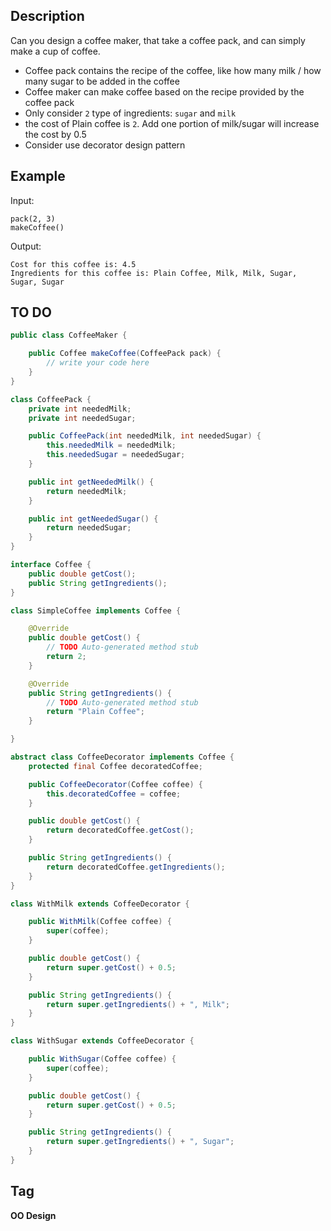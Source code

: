 ## Description
Can you design a coffee maker, that take a coffee pack, and can simply make a cup of coffee.

- Coffee pack contains the recipe of the coffee, like how many milk / how many sugar to be added in the coffee
- Coffee maker can make coffee based on the recipe provided by the coffee pack
- Only consider `2` type of ingredients: `sugar` and `milk`
- the cost of Plain coffee is `2`. Add one portion of milk/sugar will increase the cost by 0.5
- Consider use decorator design pattern

## Example
Input:
```
pack(2, 3)
makeCoffee()
```
Output:
```
Cost for this coffee is: 4.5
Ingredients for this coffee is: Plain Coffee, Milk, Milk, Sugar, Sugar, Sugar
```

## TO DO
```java
public class CoffeeMaker {

	public Coffee makeCoffee(CoffeePack pack) {
		// write your code here
	}
}

class CoffeePack {
	private int neededMilk;
	private int neededSugar;

	public CoffeePack(int neededMilk, int neededSugar) {
		this.neededMilk = neededMilk;
		this.neededSugar = neededSugar;
	}

	public int getNeededMilk() {
		return neededMilk;
	}

	public int getNeededSugar() {
		return neededSugar;
	}
}

interface Coffee {
	public double getCost();
	public String getIngredients();
}

class SimpleCoffee implements Coffee {

	@Override
	public double getCost() {
		// TODO Auto-generated method stub
		return 2;
	}

	@Override
	public String getIngredients() {
		// TODO Auto-generated method stub
		return "Plain Coffee";
	}

}

abstract class CoffeeDecorator implements Coffee {
	protected final Coffee decoratedCoffee;

	public CoffeeDecorator(Coffee coffee) {
		this.decoratedCoffee = coffee;
	}

	public double getCost() {
		return decoratedCoffee.getCost();
	}

	public String getIngredients() {
		return decoratedCoffee.getIngredients();
	}
}

class WithMilk extends CoffeeDecorator {

	public WithMilk(Coffee coffee) {
		super(coffee);
	}

	public double getCost() {
		return super.getCost() + 0.5;
	}

	public String getIngredients() {
		return super.getIngredients() + ", Milk";
	}
}

class WithSugar extends CoffeeDecorator {

	public WithSugar(Coffee coffee) {
		super(coffee);
	}

	public double getCost() {
		return super.getCost() + 0.5;
	}

	public String getIngredients() {
		return super.getIngredients() + ", Sugar";
	}
}
```

## Tag
**OO Design**